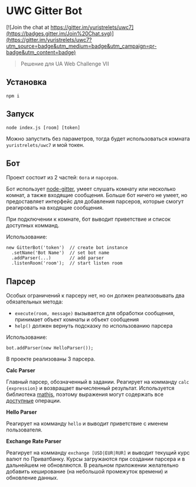 # UWC Gitter Bot
[![Join the chat at https://gitter.im/yuristrelets/uwc7](https://badges.gitter.im/Join%20Chat.svg)](https://gitter.im/yuristrelets/uwc7?utm_source=badge&utm_medium=badge&utm_campaign=pr-badge&utm_content=badge)

> Решение для UA Web Challenge VII

## Установка
```
npm i
```

## Запуск
```
node index.js [room] [token]
```
Можно запустить без параметров, тогда будет использоваться комната `yuristrelets/uwc7` и мой токен.

## Бот

Проект состоит из 2 частей: `бота` и `парсеров`.

Бот использует [node-gitter](), умеет слушать комнату или несколько комнат, а также входящие сообщения.
Больше бот ничего не умеет, но предоставляет интерфейс для добавления парсеров, которые смогут реагировать на входящие сообщения.

При подключении к комнате, бот выводит приветствие и список доступных комманд.

Использование:
```
new GitterBot('token')  // create bot instance
  .setName('Bot Name')  // set bot name
  .addParser(...)       // add parser
  .listenRoom('room');  // start listen room
```


## Парсер

Особых ограничений к парсеру нет, но он должен реализовывать два обязательных метода:
 * `execute(room, message)` вызывается для обработки сообщения, принимает объект комнаты и объект сообщения
 * `help()` должен вернуть подсказку по использованию парсера

Использование:
```
bot.addParser(new HelloParser());
```

В проекте реализованы 3 парсера.

**Calc Parser**

Главный парсер, обозначенный в задании.
Реагирует на комманду `calc {expression}` и возвращает вычисленный результат.
Используется библиотека [mathjs](), поэтому выражения могут содержать все [доступные]() операции.

**Hello Parser**

Реагирует на комманду `hello` и выводит приветствие с именем пользователя.

**Exchange Rate Parser**

Реагирует на комманду `exchange [USD|EUR|RUR]` и выводит текущий курс валют по Приватбанку.
Курсы загружаются при создании парсера и в дальнейшем не обновляются. В реальном приложении желательно добавить
кеширование (на небольшой промежуток времени) и обновление данных.